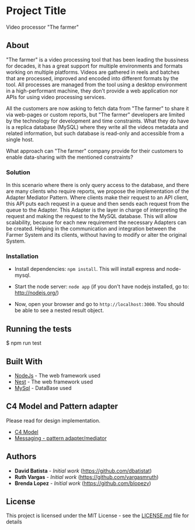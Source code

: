 # Project Title

Video processor "The farmer"

## About

"The farmer" is a video processing tool that has been leading the bussiness for decades, it has a great support for multiple environments and formats working on multiple platforms. Videos are gathered in reels and batches that are processed, improved and encoded into different formats by the tool. All processes are managed from the tool using a desktop environment in a high-performant machine, they don't provide a web application nor APIs for using video processing services.

All the customers are now asking to fetch data from "The farmer" to share it via web-pages or custom reports, but "The farmer" developers are limited by the technology for development and time constraints. What they do have is a replica database (MySQL) where they write all the videos metadata and related information, but such database is read-only and accessible from a single host.

What approach can "The farmer" company provide for their customers to enable data-sharing with the mentioned constraints?

### Solution

In this scenario where there is only query access to the database, and there are many clients who require reports, we propose the implementation of the Adapter Mediator Pattern.
Where clients make their request to an API client, this API puts each request in a queue and then sends each request from the queue to the Adapter. This Adapter is the layer in charge of interpreting the request and making the request to the MySQL database. 
This will allow scalability, because for each new requirement the necessary Adapters can be created. 
Helping in the communication and integration between the Farmer System and its clients, without having to modify or alter the original System.


### Installation

* Install dependencies: `npm install`. This will install express and node-mysql.

* Start the node server: `node app` (if you don't have nodejs installed, go to: http://nodejs.org/)

* Now, open your browser and go to `http://localhost:3000`. You should be able to see a nested result object.

## Running the tests

$ npm run test

## Built With

* [NodeJs](http://nodejs.org/) - The web framework used
* [Nest](https://github.com/nestjs/nest) - The web framework used
* [MySql](https://www.mysql.com/) - DataBase used

## C4 Model and Pattern adapter

Please read for design implementation.

* [C4 Model](https://drive.google.com/file/d/1QdgQowRhUkyFh9Vn96wG7-F_Q-BZTrSt/view)
* [Messaging - pattern adapter/mediator](https://drive.google.com/file/d/1QdgQowRhUkyFh9Vn96wG7-F_Q-BZTrSt/view)

## Authors

* **David Batista** - *Initial work* (https://github.com/dbatistat)
* **Ruth Vargas** - *Initial work* (https://github.com/vargasmruth)
* **Brenda Lopez** - *Initial work* (https://github.com/blopezv)

## License

This project is licensed under the MIT License - see the [LICENSE.md](LICENSE.md) file for details


